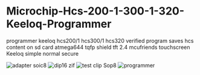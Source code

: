 # Microchip-Hcs-200-1-300-1-320-Keeloq-Programmer

programmer keeloq hcs200/1 hcs300/1 hcs320
verified program saves hcs content on sd card
atmega644 tqfp
shield tft 2.4 mcufriends touchscreen
Keeloq simple normal secure

![adapter soic8](https://user-images.githubusercontent.com/13706103/150989334-e53090d7-544b-43b0-a1c7-c63682ab93cb.jpg)
![dip16 zif](https://user-images.githubusercontent.com/13706103/150989368-dfaf35b7-e02d-4d1d-bece-bc56150ed0ae.jpg)
![test clip Sop8](https://user-images.githubusercontent.com/13706103/150989413-b06ebf57-c5cc-42e0-a534-d25d112fdd1e.jpg)
![programmer](https://user-images.githubusercontent.com/13706103/150989911-8dabb27f-2b63-43e8-81ee-c7f1e1bf70e5.jpg)
